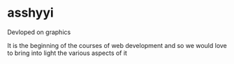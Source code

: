 # asshyyi
Devloped on graphics
 <p> 
    It is the beginning of the courses of web development and so we would love to bring into light the various aspects of it 
 </p>
